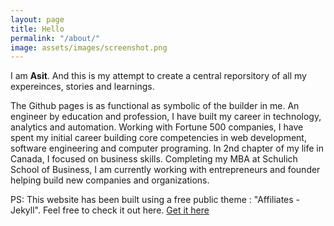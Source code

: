 ```yaml
---
layout: page
title: Hello
permalink: "/about/"
image: assets/images/screenshot.png
---
```


I am **Asit**. And this is my attempt to create a central reporsitory of all my expereinces, stories and learnings. 

The Github pages is as functional as symbolic of the builder in me. An engineer by education and profession, I have built my career in technology, analytics and automation. Working with Fortune 500 companies, I have spent my initial career building core competencies in web development, software engineering and computer programing. In 2nd chapter of my life in Canada, I focused on business skills. Completing my MBA at Schulich School of Business, I am currently working with entrepreneurs and founder helping build new companies and organizations.


PS: This website has been built using a free public theme : "Affiliates - Jekyll". Feel free to check it out here.
[Get it here](https://bootstrapstarter.com/jekyll-theme-memoirs/)

